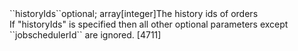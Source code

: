<tr><td>``historyIds``</td><td>optional; array[integer]</td><td>The history ids of orders<br/>
If "historyIds" is specified then all other optional parameters except ``jobschedulerId`` are ignored.
</td><td>[4711]</td><td></td></tr>
